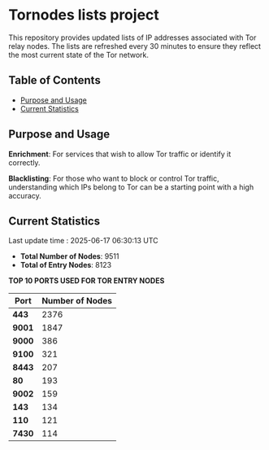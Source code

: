 # Tornodes lists project

This repository provides updated lists of IP addresses associated with Tor relay nodes. The lists are refreshed every 30 minutes to ensure they reflect the most current state of the Tor network.

## Table of Contents

- [Purpose and Usage](#purpose-and-usage)
- [Current Statistics](#current-statistics)


## Purpose and Usage

**Enrichment**: For services that wish to allow Tor traffic or identify it correctly.

**Blacklisting**: For those who want to block or control Tor traffic, understanding which IPs belong to Tor can be a starting point with a high accuracy.

## Current Statistics

Last update time : 2025-06-17 06:30:13 UTC

- **Total Number of Nodes**: 9511
- **Total of Entry Nodes**: 8123

**TOP 10 PORTS USED FOR TOR ENTRY NODES**

| **Port** | **Number of Nodes** |
|------|-----------------|
| **443**   | 2376  |
| **9001**   | 1847  |
| **9000**   | 386  |
| **9100**   | 321  |
| **8443**   | 207  |
| **80**   | 193  |
| **9002**   | 159  |
| **143**   | 134  |
| **110**   | 121  |
| **7430**   | 114  |

